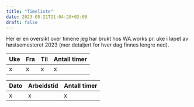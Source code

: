 ```yaml
---
title: "Timeliste"
date: 2023-05-21T21:04:28+02:00
draft: false
---
```


Her er en oversikt over timene jeg har brukt hos WA.works pr. uke i løpet av høstsemesteret 2023 (mer detaljert for hver dag finnes lengre ned).

| Uke | Fra | Til |	Antall timer |
| -- | -- | -- | -- |
| x | x | x | x |


| Dato | Arbeidstid | Antall timer |
| -- | -- | -- |
| x | x | x |